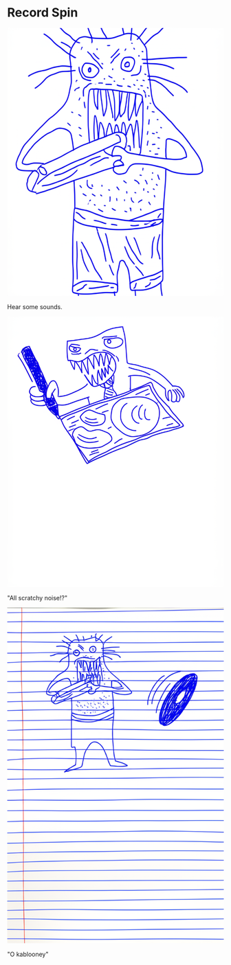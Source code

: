 # Record Spin

![Garrey Goosey carefully places a record on a record player.](record-1.png)

Hear some sounds.

![Garrey Goosey leans close to the record player, beak twitching, looking confused by the scratchy sound.](record-2.png)

"All scratchy noise!?"

![Garrey Goosey angrily yanks the record player's arm or throws the record.](record-3.png)

"O kablooney"